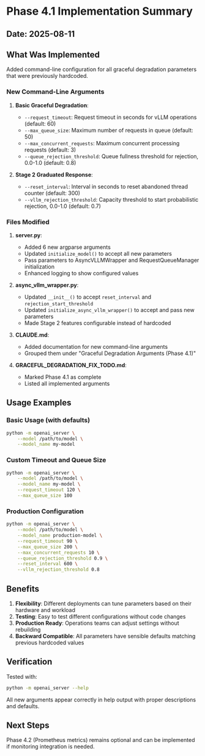 # Phase 4.1 Implementation Summary

## Date: 2025-08-11

## What Was Implemented

Added command-line configuration for all graceful degradation parameters that were previously hardcoded.

### New Command-Line Arguments

1. **Basic Graceful Degradation**:
   - `--request_timeout`: Request timeout in seconds for vLLM operations (default: 60)
   - `--max_queue_size`: Maximum number of requests in queue (default: 50)
   - `--max_concurrent_requests`: Maximum concurrent processing requests (default: 3)
   - `--queue_rejection_threshold`: Queue fullness threshold for rejection, 0.0-1.0 (default: 0.8)

2. **Stage 2 Graduated Response**:
   - `--reset_interval`: Interval in seconds to reset abandoned thread counter (default: 300)
   - `--vllm_rejection_threshold`: Capacity threshold to start probabilistic rejection, 0.0-1.0 (default: 0.7)

### Files Modified

1. **server.py**:
   - Added 6 new argparse arguments
   - Updated `initialize_model()` to accept all new parameters
   - Pass parameters to AsyncVLLMWrapper and RequestQueueManager initialization
   - Enhanced logging to show configured values

2. **async_vllm_wrapper.py**:
   - Updated `__init__()` to accept `reset_interval` and `rejection_start_threshold`
   - Updated `initialize_async_vllm_wrapper()` to accept and pass new parameters
   - Made Stage 2 features configurable instead of hardcoded

3. **CLAUDE.md**:
   - Added documentation for new command-line arguments
   - Grouped them under "Graceful Degradation Arguments (Phase 4.1)"

4. **GRACEFUL_DEGRADATION_FIX_TODO.md**:
   - Marked Phase 4.1 as complete
   - Listed all implemented arguments

## Usage Examples

### Basic Usage (with defaults)
```bash
python -m openai_server \
    --model /path/to/model \
    --model_name my-model
```

### Custom Timeout and Queue Size
```bash
python -m openai_server \
    --model /path/to/model \
    --model_name my-model \
    --request_timeout 120 \
    --max_queue_size 100
```

### Production Configuration
```bash
python -m openai_server \
    --model /path/to/model \
    --model_name production-model \
    --request_timeout 90 \
    --max_queue_size 200 \
    --max_concurrent_requests 10 \
    --queue_rejection_threshold 0.9 \
    --reset_interval 600 \
    --vllm_rejection_threshold 0.8
```

## Benefits

1. **Flexibility**: Different deployments can tune parameters based on their hardware and workload
2. **Testing**: Easy to test different configurations without code changes
3. **Production Ready**: Operations teams can adjust settings without rebuilding
4. **Backward Compatible**: All parameters have sensible defaults matching previous hardcoded values

## Verification

Tested with:
```bash
python -m openai_server --help
```

All new arguments appear correctly in help output with proper descriptions and defaults.

## Next Steps

Phase 4.2 (Prometheus metrics) remains optional and can be implemented if monitoring integration is needed.